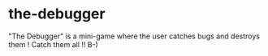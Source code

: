 # the-debugger
"The Debugger" is a mini-game where the user catches bugs and destroys them ! Catch them all !! B-)
